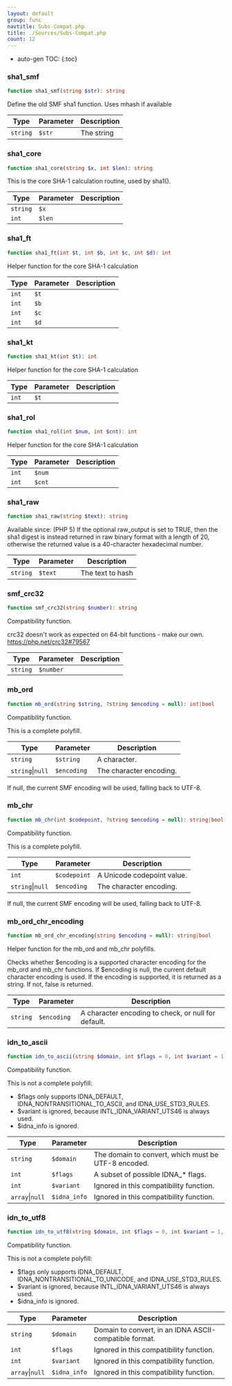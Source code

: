 ```yaml
---
layout: default
group: func
navtitle: Subs-Compat.php
title: ./Sources/Subs-Compat.php
count: 12
---
```

* auto-gen TOC:
{:toc}
### sha1_smf

```php
function sha1_smf(string $str): string
```
Define the old SMF sha1 function. Uses mhash if available



Type|Parameter|Description
---|---|---
`string`|`$str`|The string

### sha1_core

```php
function sha1_core(string $x, int $len): string
```
This is the core SHA-1 calculation routine, used by sha1().



Type|Parameter|Description
---|---|---
`string`|`$x`|
`int`|`$len`|

### sha1_ft

```php
function sha1_ft(int $t, int $b, int $c, int $d): int
```
Helper function for the core SHA-1 calculation



Type|Parameter|Description
---|---|---
`int`|`$t`|
`int`|`$b`|
`int`|`$c`|
`int`|`$d`|

### sha1_kt

```php
function sha1_kt(int $t): int
```
Helper function for the core SHA-1 calculation



Type|Parameter|Description
---|---|---
`int`|`$t`|

### sha1_rol

```php
function sha1_rol(int $num, int $cnt): int
```
Helper function for the core SHA-1 calculation



Type|Parameter|Description
---|---|---
`int`|`$num`|
`int`|`$cnt`|

### sha1_raw

```php
function sha1_raw(string $text): string
```
Available since: (PHP 5)
If the optional raw_output is set to TRUE, then the sha1 digest is instead returned in raw binary format with a length of 20,
otherwise the returned value is a 40-character hexadecimal number.



Type|Parameter|Description
---|---|---
`string`|`$text`|The text to hash

### smf_crc32

```php
function smf_crc32(string $number): string
```
Compatibility function.

crc32 doesn't work as expected on 64-bit functions - make our own.
https://php.net/crc32#79567

Type|Parameter|Description
---|---|---
`string`|`$number`|

### mb_ord

```php
function mb_ord(string $string, ?string $encoding = null): int|bool
```
Compatibility function.

This is a complete polyfill.

Type|Parameter|Description
---|---|---
`string`|`$string`|A character\.
`string`&#124;`null`|`$encoding`|The character encoding\.
If null, the current SMF encoding will be used, falling back to UTF\-8\.

### mb_chr

```php
function mb_chr(int $codepoint, ?string $encoding = null): string|bool
```
Compatibility function.

This is a complete polyfill.

Type|Parameter|Description
---|---|---
`int`|`$codepoint`|A Unicode codepoint value\.
`string`&#124;`null`|`$encoding`|The character encoding\.
If null, the current SMF encoding will be used, falling back to UTF\-8\.

### mb_ord_chr_encoding

```php
function mb_ord_chr_encoding(string $encoding = null): string|bool
```
Helper function for the mb_ord and mb_chr polyfills.

Checks whether $encoding is a supported character encoding for the mb_ord
and mb_chr functions. If $encoding is null, the current default character
encoding is used. If the encoding is supported, it is returned as a string.
If not, false is returned.

Type|Parameter|Description
---|---|---
`string`|`$encoding`|A character encoding to check, or null for default\.

### idn_to_ascii

```php
function idn_to_ascii(string $domain, int $flags = 0, int $variant = 1, ?array &$idna_info = null): string|bool
```
Compatibility function.

This is not a complete polyfill:

- $flags only supports IDNA_DEFAULT, IDNA_NONTRANSITIONAL_TO_ASCII,
  and IDNA_USE_STD3_RULES.
- $variant is ignored, because INTL_IDNA_VARIANT_UTS46 is always used.
- $idna_info is ignored.

Type|Parameter|Description
---|---|---
`string`|`$domain`|The domain to convert, which must be UTF\-8 encoded\.
`int`|`$flags`|A subset of possible IDNA\_\* flags\.
`int`|`$variant`|Ignored in this compatibility function\.
`array`&#124;`null`|`$idna_info`|Ignored in this compatibility function\.

### idn_to_utf8

```php
function idn_to_utf8(string $domain, int $flags = 0, int $variant = 1, ?array &$idna_info = null): string|bool
```
Compatibility function.

This is not a complete polyfill:

- $flags only supports IDNA_DEFAULT, IDNA_NONTRANSITIONAL_TO_UNICODE,
  and IDNA_USE_STD3_RULES.
- $variant is ignored, because INTL_IDNA_VARIANT_UTS46 is always used.
- $idna_info is ignored.

Type|Parameter|Description
---|---|---
`string`|`$domain`|Domain to convert, in an IDNA ASCII\-compatible format\.
`int`|`$flags`|Ignored in this compatibility function\.
`int`|`$variant`|Ignored in this compatibility function\.
`array`&#124;`null`|`$idna_info`|Ignored in this compatibility function\.

